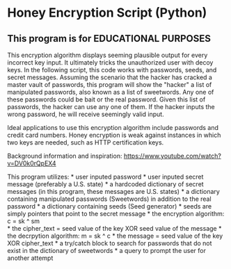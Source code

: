 # Honey Encryption Script (Python)
## This program is for EDUCATIONAL PURPOSES
This encryption algorithm displays seeming plausible output for every incorrect key input. It ultimately tricks the unauthorized user with decoy keys. In the following script, this code works with passwords, seeds, and secret messages. Assuming the scenario that the hacker has cracked a master vault of passwords, this program will show the "hacker" a list of manipulated passwords, also known as a list of sweetwords. Any one of these passwords could be bait or the real password. Given this list of passwords, the hacker can use any one of them. If the hacker inputs the wrong password, he will receive seemingly valid input. 

Ideal applications to use this encryption algorithm include passwords and credit card numbers. Honey encryption is weak against instances in which two keys are needed, such as HTTP certification keys.

Background information and inspiration: https://www.youtube.com/watch?v=DV0k0rQpEX4

This program utilizes:
	* user inputed password
	* user inputed secret message (preferably a U.S. state)
	* a hardcoded dictionary of secret messages (in this program, these messages are U.S. states)
	* a dictionary containing manipulated passwords (Sweetwords) in addition to the real password
	* a dictionary containing seeds (Seed generator)
		* seeds are simply pointers that point to the secret message
	* the encryption algorithm: c = sk ^ sm    
		* the cipher_text = seed value of the key XOR seed value of the message
	*  the decrpytion algorithm: m = sk ^ c
		* the message = seed value of the key XOR cipher_text
	* a try/catch block to search for passwords that do not exist in the dictionary of sweetwords
	* a query to prompt the user for another attempt
